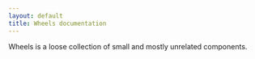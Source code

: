 ```yaml
---
layout: default
title: Wheels documentation
---
```


Wheels is a loose collection of small and mostly unrelated components.

